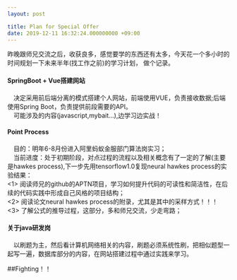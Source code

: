 ```yaml
---
layout: post

title: Plan for Special Offer
date: 2019-12-11 16:32:24.000000000 +09:00
---
```


昨晚跟师兄交流之后，收获良多，感觉要学的东西还有太多，今天花一个多小时的时间规划一下未来半年(找工作之前)的学习计划， 做个记录。

#### SpringBoot + Vue搭建网站

&emsp;决定采用前后端分离的模式搭建个人网站，前端使用VUE，负责接收数据;后端使用Spring Boot，负责提供前段需要的API。<br>&emsp;可能涉及的内容(javascript,mybait...),边学习边实战！

#### Point Process
&emsp;目的：明年6-8月份进入阿里蚂蚁金服部门算法岗实习；<br>
&emsp;当前进度：处于初期阶段，对点过程的流程以及相关概念有了一定的了解(主要是hawkes process),下一步先用tensorflow1.0复现neural hawkes process的实验结果：<br>
<1> 阅读师兄的github的APTN项目，学习如何提升代码的可读性和简洁性，在后续的代码实践中形成自己风格的项目结构；<br>
<2> 阅读论文neural hawkes process的附录，尤其是其中的采样方式！！！<br>
<3> 了解公式的推导过程，这部分，多和师兄交流，少走弯路；<br>

#### 关于java研发岗
&emsp;以刷题为主，然后看计算机网络相关的内容，刷题必须系统性刷，把相似题型一起写一遍，数据库部分的内容，在网站搭建过程中通过实践来学习。

##Fighting！！